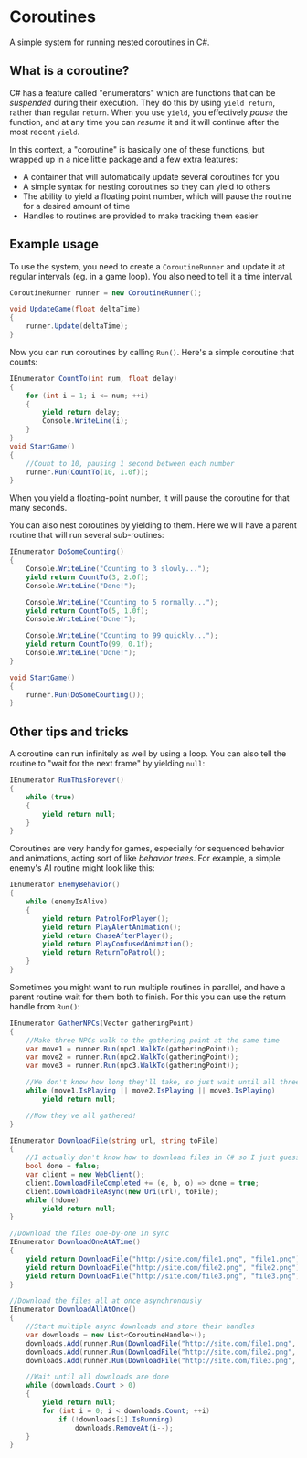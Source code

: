 # Coroutines
A simple system for running nested coroutines in C#.

## What is a coroutine?
C# has a feature called "enumerators" which are functions that can be *suspended* during their execution. They do this by using `yield return`, rather than regular `return`. When you use `yield`, you effectively *pause* the function, and at any time you can *resume* it and it will continue after the most recent `yield`.

In this context, a "coroutine" is basically one of these functions, but wrapped up in a nice little package and a few extra features:

- A container that will automatically update several coroutines for you
- A simple syntax for nesting coroutines so they can yield to others
- The ability to yield a floating point number, which will pause the routine for a desired amount of time
- Handles to routines are provided to make tracking them easier

## Example usage
To use the system, you need to create a `CoroutineRunner` and update it at regular intervals (eg. in a game loop). You also need to tell it a time interval.

```csharp
CoroutineRunner runner = new CoroutineRunner();

void UpdateGame(float deltaTime)
{
    runner.Update(deltaTime);
}
```

Now you can run coroutines by calling `Run()`. Here's a simple coroutine that counts:

```csharp
IEnumerator CountTo(int num, float delay)
{
    for (int i = 1; i <= num; ++i)
    {
        yield return delay;
        Console.WriteLine(i);
    }
}
void StartGame()
{
    //Count to 10, pausing 1 second between each number
    runner.Run(CountTo(10, 1.0f));
}
```

When you yield a floating-point number, it will pause the coroutine for that many seconds.

You can also nest coroutines by yielding to them. Here we will have a parent routine that will run several sub-routines:

```csharp
IEnumerator DoSomeCounting()
{
    Console.WriteLine("Counting to 3 slowly...");
    yield return CountTo(3, 2.0f);
    Console.WriteLine("Done!");

    Console.WriteLine("Counting to 5 normally...");
    yield return CountTo(5, 1.0f);
    Console.WriteLine("Done!");

    Console.WriteLine("Counting to 99 quickly...");
    yield return CountTo(99, 0.1f);
    Console.WriteLine("Done!");
}

void StartGame()
{
    runner.Run(DoSomeCounting());
}
```

## Other tips and tricks
A coroutine can run infinitely as well by using a loop. You can also tell the routine to "wait for the next frame" by yielding `null`:

```csharp
IEnumerator RunThisForever()
{
    while (true)
    {
        yield return null;
    }
}
```

Coroutines are very handy for games, especially for sequenced behavior and animations, acting sort of like *behavior trees*. For example, a simple enemy's AI routine might look like this:

```csharp
IEnumerator EnemyBehavior()
{
    while (enemyIsAlive)
    {
        yield return PatrolForPlayer();
        yield return PlayAlertAnimation();
        yield return ChaseAfterPlayer();
        yield return PlayConfusedAnimation();
        yield return ReturnToPatrol();
    }
}
```

Sometimes you might want to run multiple routines in parallel, and have a parent routine wait for them both to finish. For this you can use the return handle from `Run()`:

```csharp
IEnumerator GatherNPCs(Vector gatheringPoint)
{
    //Make three NPCs walk to the gathering point at the same time
    var move1 = runner.Run(npc1.WalkTo(gatheringPoint));
    var move2 = runner.Run(npc2.WalkTo(gatheringPoint));
    var move3 = runner.Run(npc3.WalkTo(gatheringPoint));

    //We don't know how long they'll take, so just wait until all three have finished
    while (move1.IsPlaying || move2.IsPlaying || move3.IsPlaying)
        yield return null;

    //Now they've all gathered!
}
```

```csharp
IEnumerator DownloadFile(string url, string toFile)
{
    //I actually don't know how to download files in C# so I just guessed this, but you get the point
    bool done = false;
    var client = new WebClient();
    client.DownloadFileCompleted += (e, b, o) => done = true;
    client.DownloadFileAsync(new Uri(url), toFile);
    while (!done)
        yield return null;
}

//Download the files one-by-one in sync
IEnumerator DownloadOneAtATime()
{
    yield return DownloadFile("http://site.com/file1.png", "file1.png");
    yield return DownloadFile("http://site.com/file2.png", "file2.png");
    yield return DownloadFile("http://site.com/file3.png", "file3.png");
}

//Download the files all at once asynchronously
IEnumerator DownloadAllAtOnce()
{
    //Start multiple async downloads and store their handles
    var downloads = new List<CoroutineHandle>();
    downloads.Add(runner.Run(DownloadFile("http://site.com/file1.png", "file1.png")));
    downloads.Add(runner.Run(DownloadFile("http://site.com/file2.png", "file2.png")));
    downloads.Add(runner.Run(DownloadFile("http://site.com/file3.png", "file3.png")));

    //Wait until all downloads are done
    while (downloads.Count > 0)
    {
        yield return null;
        for (int i = 0; i < downloads.Count; ++i)
            if (!downloads[i].IsRunning)
                downloads.RemoveAt(i--);
    }
}
```
